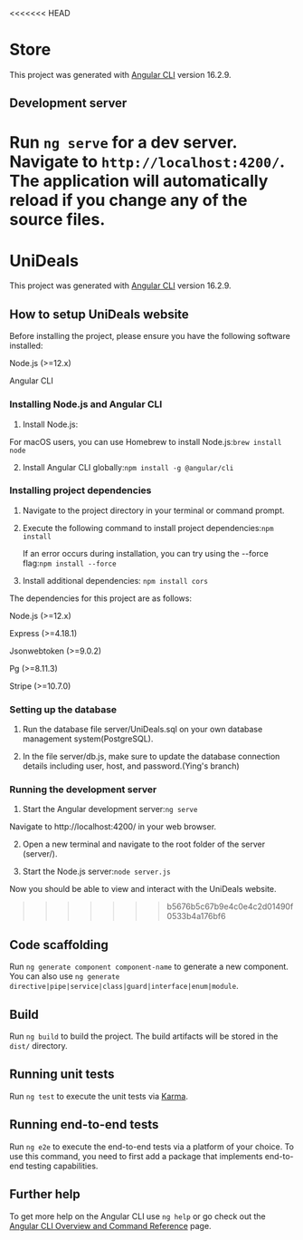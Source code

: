 <<<<<<< HEAD
# Store

This project was generated with [Angular CLI](https://github.com/angular/angular-cli) version 16.2.9.

## Development server

Run `ng serve` for a dev server. Navigate to `http://localhost:4200/`. The application will automatically reload if you change any of the source files.
=======
# UniDeals

This project was generated with [Angular CLI](https://github.com/angular/angular-cli) version 16.2.9.

## How to setup UniDeals website

Before installing the project, please ensure you have the following software installed:

Node.js (>=12.x)

Angular CLI

### Installing Node.js and Angular CLI
1. Install Node.js:

For macOS users, you can use Homebrew to install Node.js:`brew install node`

2. Install Angular CLI globally:`npm install -g @angular/cli`

### Installing project dependencies

1. Navigate to the project directory in your terminal or command prompt.

2. Execute the following command to install project dependencies:`npm install`

   If an error occurs during installation, you can try using the --force flag:`npm install --force`

3. Install additional dependencies: `npm install cors`

The dependencies for this project are as follows:

Node.js (>=12.x)

Express (>=4.18.1)

Jsonwebtoken (>=9.0.2)

Pg (>=8.11.3)

Stripe (>=10.7.0)

### Setting up the database

1. Run the database file server/UniDeals.sql on your own database management system(PostgreSQL).
  
3. In the file server/db.js, make sure to update the database connection details including user, host, and password.(Ying's branch)

### Running the development server

1. Start the Angular development server:`ng serve`

Navigate to http://localhost:4200/ in your web browser.

2. Open a new terminal and navigate to the root folder of the server (server/).

3. Start the Node.js server:`node server.js`


Now you should be able to view and interact with the UniDeals website.

>>>>>>> b5676b5c67b9e4c0e4c2d01490f0533b4a176bf6

## Code scaffolding

Run `ng generate component component-name` to generate a new component. You can also use `ng generate directive|pipe|service|class|guard|interface|enum|module`.

## Build

Run `ng build` to build the project. The build artifacts will be stored in the `dist/` directory.

## Running unit tests

Run `ng test` to execute the unit tests via [Karma](https://karma-runner.github.io).

## Running end-to-end tests

Run `ng e2e` to execute the end-to-end tests via a platform of your choice. To use this command, you need to first add a package that implements end-to-end testing capabilities.

## Further help

To get more help on the Angular CLI use `ng help` or go check out the [Angular CLI Overview and Command Reference](https://angular.io/cli) page.
